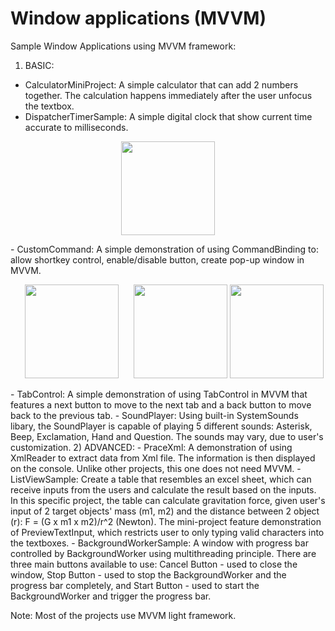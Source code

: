 # Window applications (MVVM)
Sample Window Applications using MVVM framework:
1) BASIC:
- CalculatorMiniProject: A simple calculator that can add 2 numbers together. The calculation happens immediately after the user unfocus the textbox.
- DispatcherTimerSample: A simple digital clock that show current time accurate to milliseconds.
<p align="center">
  <img src="https://github.com/minhducubc97/Window-Applications-MVVM/blob/master/Images/Github.PNG" height="150"/>
</p>
- CustomCommand: A simple demonstration of using CommandBinding to: allow shortkey control, enable/disable button, create pop-up window in MVVM.
<p align="center">
  <img src="https://github.com/minhducubc97/Window-Applications-MVVM/blob/master/Images/Github1.PNG" height="150" style="margin:0px 20px"/>
  <img src="https://github.com/minhducubc97/Window-Applications-MVVM/blob/master/Images/Github2.PNG" height="150"/>
  <img src="https://github.com/minhducubc97/Window-Applications-MVVM/blob/master/Images/Github3.PNG" height="150"/>
</p>
- TabControl: A simple demonstration of using TabControl in MVVM that features a next button to move to the next tab and a back button to move back to the previous tab. 
- SoundPlayer: Using built-in SystemSounds libary, the SoundPlayer is capable of playing 5 different sounds: Asterisk, Beep, Exclamation, Hand and Question. The sounds may vary, due to user's customization.
2) ADVANCED:
- PraceXml: A demonstration of using XmlReader to extract data from Xml file. The information is then displayed on the console. Unlike other projects, this one does not need MVVM.
- ListViewSample: Create a table that resembles an excel sheet, which can receive inputs from the users and calculate the result based on the inputs. In this specific project, the table can calculate gravitation force, given user's input of 2 target objects' mass (m1, m2) and the distance between 2 object (r): F = (G x m1 x m2)/r^2 (Newton). The mini-project feature demonstration of PreviewTextInput, which restricts user to only typing valid characters into the textboxes.
- BackgroundWorkerSample: A window with progress bar controlled by BackgroundWorker using multithreading principle. There are three main buttons available to use: Cancel Button - used to close the window, Stop Button - used to stop the BackgroundWorker and the progress bar completely, and Start Button - used to start the BackgroundWorker and trigger the progress bar.

Note: Most of the projects use MVVM light framework.
